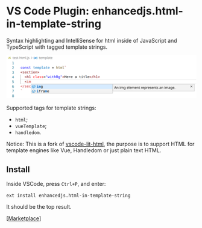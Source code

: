 # VS Code Plugin: enhancedjs.html-in-template-string

Syntax highlighting and IntelliSense for html inside of JavaScript and TypeScript with tagged template strings.

![Syntax highlighting in action](docs/example.png)

Supported tags for template strings:

* `html`;
* `vueTemplate`;
* `handledom`.

Notice: This is a fork of [vscode-lit-html](https://github.com/mjbvz/vscode-lit-html), the purpose is to support HTML for template engines like Vue, Handledom or just plain text HTML.

## Install

Inside VSCode, press `Ctrl+P`, and enter:

```
ext install enhancedjs.html-in-template-string
```

It should be the top result.

[[Marketplace](https://marketplace.visualstudio.com/items?itemName=enhancedjs.html-in-template-string)]
